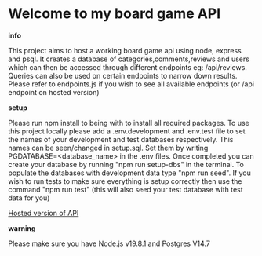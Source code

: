 # Welcome to my board game API

**info** 

This project aims to host a working board game api using node, express and psql. It creates a database of categories,comments,reviews and users which can then be accessed through different endpoints eg: /api/reviews. Queries can also be used on certain endpoints to narrow down results. Please refer to endpoints.js if you wish to see all available endpoints (or /api endpoint on hosted version)



**setup**

Please run npm install to being with to install all required packages.
To use this project locally please add a .env.development and .env.test file to set the names of your development and test databases respectively. This names can be seen/changed in setup.sql. Set them by writing PGDATABASE=<database_name> in the .env files. 
Once completed you can create your database by running "npm run setup-dbs" in the terminal. To populate the databases with development data type "npm run seed". 
If you wish to run tests to make sure everything is setup correctly then use the command "npm run test" (this will also seed your test database with test data for you)

[Hosted version of API](https://board-games-api-89zv.onrender.com/api "Hosted api")

**warning**

Please make sure you have Node.js v19.8.1 and Postgres V14.7